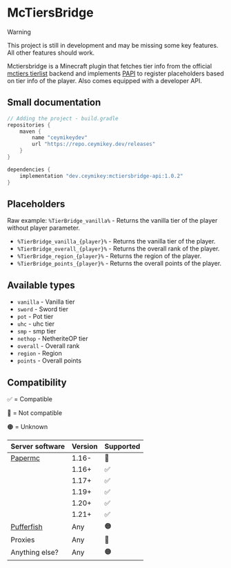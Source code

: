 # McTiersBridge

> [!WARNING]
> This project is still in development and may be missing some key features.
> All other features should work.

Mctiersbridge is a Minecraft plugin that fetches tier info from  the official [mctiers tierlist](https://mctiers.com/ranking/overall) backend and implements [PAPI](https://github.com/PlaceholderAPI/PlaceholderAPI) to register placeholders based on tier info of the player. Also comes equipped with a developer API.

## Small documentation
```kotlin
// Adding the project - build.gradle
repositories {
    maven {
        name "ceymikeydev"
        url "https://repo.ceymikey.dev/releases"
    }
}

dependencies {
    implementation "dev.ceymikey:mctiersbridge-api:1.0.2"
}
```

## Placeholders
Raw example:
`%TierBridge_vanilla%` - Returns the vanilla tier of the player without player parameter.

- `%TierBridge_vanilla_{player}%` - Returns the vanilla tier of the player.
- `%TierBridge_overall_{player}%` - Returns the overall rank of the player.
- `%TierBridge_region_{player}%` - Returns the region of the player.
- `%TierBridge_points_{player}%` - Returns the overall points of the player.

## Available types
- `vanilla` - Vanilla tier
- `sword` - Sword tier
- `pot` - Pot tier
- `uhc` - uhc tier
- `smp` - smp tier
- `nethop` - NetheriteOP tier
- `overall` - Overall rank
- `region` - Region
- `points` - Overall points

## Compatibility
✅ = Compatible

🔴 = Not compatible

🟠 = Unknown


| Server software                                           | Version | Supported |
|-----------------------------------------------------------|---------|-----------|
| [Papermc](https://github.com/PaperMC/Paper)               | 1.16-   | 🔴        |
|                                                           | 1.16+   | ✅         |
|                                                           | 1.17+   | ✅         |
|                                                           | 1.19+   | ✅         |
|                                                           | 1.20+   | ✅         |
|                                                           | 1.21+   | ✅         |
| [Pufferfish](https://github.com/pufferfish-gg/Pufferfish) | Any     | 🟠        |
| Proxies                                                   | Any     | 🔴        |
| Anything else?                                            | Any     | 🟠        |

[//]: # (| Server proxies                                       | Version | Supported |)

[//]: # (|------------------------------------------------------|---------|-----------|)

[//]: # (| [Velocity]&#40;https://github.com/PaperMC/Velocity&#41;      | Any     | 🔴        |)

[//]: # (| [Waterfall]&#40;https://github.com/PaperMC/Waterfall&#41;    | Any     | 🔴        |)

[//]: # (| [Bungeecord]&#40;https://github.com/SpigotMC/BungeeCord&#41; | Any     | 🔴        |)
